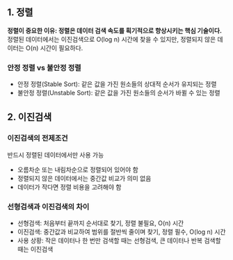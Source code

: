 ## 1. 정렬

**정렬이 중요한 이유: 정렬은 데이터 검색 속도를 획기적으로 향상시키는 핵심 기술이다.**
<br>
정렬된 데이터에서는 이진검색으로 O(log n) 시간에 찾을 수 있지만, 정렬되지 않은 데이터는 O(n) 시간이 필요하다.

### 안정 정렬 vs 불안정 정렬
- 안정 정렬(Stable Sort): 같은 값을 가진 원소들의 상대적 순서가 유지되는 정렬
- 불안정 정렬(Unstable Sort): 같은 값을 가진 원소들의 순서가 바뀔 수 있는 정렬


## 2. 이진검색
### 이진검색의 전제조건
반드시 정렬된 데이터에서만 사용 가능
- 오름차순 또는 내림차순으로 정렬되어 있어야 함
- 정렬되지 않은 데이터에서는 중간값 비교가 의미 없음
- 데이터가 작다면 정렬 비용을 고려해야 함

### 선형검색과 이진검색의 차이
- 선형검색: 처음부터 끝까지 순서대로 찾기, 정렬 불필요, O(n) 시간
- 이진검색: 중간값과 비교하여 범위를 절반씩 줄이며 찾기, 정렬 필수, O(log n) 시간
- 사용 상황: 작은 데이터나 한 번만 검색할 때는 선형검색, 큰 데이터나 반복 검색할 때는 이진검색
